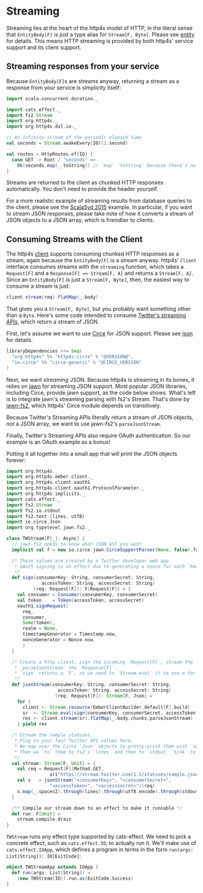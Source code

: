 # Streaming

Streaming lies at the heart of the http4s model of HTTP, in the literal sense that `EntityBody[F]`
is just a type alias for `Stream[F, Byte]`. Please see [entity] for details. This means
HTTP streaming is provided by both http4s' service support and its client support.

## Streaming responses from your service

Because `EntityBody[F]`s are streams anyway, returning a stream as a response from your service is
simplicity itself:

```scala mdoc:silent
import scala.concurrent.duration._

import cats.effect._
import fs2.Stream
import org.http4s._
import org.http4s.dsl.io._

// An infinite stream of the periodic elapsed time
val seconds = Stream.awakeEvery[IO](1.second)

val routes = HttpRoutes.of[IO] {
  case GET -> Root / "seconds" =>
    Ok(seconds.map(_.toString)) // `map` `toString` because there's no `EntityEncoder` for `Duration`
}
```

Streams are returned to the client as chunked HTTP responses automatically. You don't need to provide the header yourself.

For a more realistic example of streaming results from database queries to the client, please see the
[ScalaSyd 2015] example. In particular, if you want to stream JSON responses, please take note of how
it converts a stream of JSON objects to a JSON array, which is friendlier to clients.

## Consuming Streams with the Client

The http4s [client] supports consuming chunked HTTP responses as a stream, again because the
`EntityBody[F]` is a stream anyway. http4s' `Client` interface consumes streams with the `streaming`
function, which takes a `Request[F]` and a `Response[F] => Stream[F, A]` and returns a
`Stream[F, A]`. Since an `EntityBody[F]` is just a `Stream[F, Byte]`, then, the easiest way
to consume a stream is just:

```scala
client.stream(req).flatMap(_.body)
```

That gives you a `Stream[F, Byte]`, but you probably want something other than a `Byte`.
Here's some code intended to consume [Twitter's streaming APIs], which return a stream of JSON.

First, let's assume we want to use [Circe] for JSON support. Please see [json] for details.

```scala
libraryDependencies ++= Seq(
  "org.http4s" %% "http4s-circe" % "@VERSION@",
  "io.circe" %% "circe-generic" % "@CIRCE_VERSION"
)
```

Next, we want _streaming_ JSON. Because http4s is streaming in its bones, it relies on [jawn] for
streaming JSON support. Most popular JSON libraries, including Circe, provide jawn support, as
the code below shows. What's left is to integrate jawn's streaming parsing with fs2's Stream.
That's done by [jawn-fs2], which http4s' Circe module depends on transitively.

Because Twitter's Streaming APIs literally return a stream of JSON objects, _not_ a JSON array,
we want to use jawn-fs2's `parseJsonStream`.

Finally, Twitter's Streaming APIs also require OAuth authentication. So our example is an OAuth
example as a bonus!

Putting it all together into a small app that will print the JSON objects forever:

```scala mdoc:reset:silent
import org.http4s._
import org.http4s.ember.client._
import org.http4s.client.oauth1
import org.http4s.client.oauth1.ProtocolParameter._
import org.http4s.implicits._
import cats.effect._
import fs2.Stream
import fs2.io.stdout
import fs2.text.{lines, utf8}
import io.circe.Json
import org.typelevel.jawn.fs2._

class TWStream[F[_]: Async] {
  // jawn-fs2 needs to know what JSON AST you want
  implicit val f = new io.circe.jawn.CirceSupportParser(None, false).facade

  /* These values are created by a Twitter developer web app.
   * OAuth signing is an effect due to generating a nonce for each `Request`.
   */
  def sign(consumerKey: String, consumerSecret: String,
             accessToken: String, accessSecret: String)
          (req: Request[F]): F[Request[F]] = {
    val consumer = Consumer(consumerKey, consumerSecret)
    val token    = Token(accessToken, accessSecret)
    oauth1.signRequest(
      req,
      consumer,
      Some(token),
      realm = None,
      timestampGenerator = Timestamp.now,
      nonceGenerator = Nonce.now,
      )
  }

  /* Create a http client, sign the incoming `Request[F]`, stream the `Response[IO]`, and
   * `parseJsonStream` the `Response[F]`.
   * `sign` returns a `F`, so we need to `Stream.eval` it to use a for-comprehension.
   */
  def jsonStream(consumerKey: String, consumerSecret: String, 
                   accessToken: String, accessSecret: String)
                  (req: Request[F]): Stream[F, Json] =
    for {
      client <- Stream.resource(EmberClientBuilder.default[F].build)
      sr  <- Stream.eval(sign(consumerKey, consumerSecret, accessToken, accessSecret)(req))
      res <- client.stream(sr).flatMap(_.body.chunks.parseJsonStream)
    } yield res

  /* Stream the sample statuses.
   * Plug in your four Twitter API values here.
   * We map over the Circe `Json` objects to pretty-print them with `spaces2`.
   * Then we `to` them to fs2's `lines` and then to `stdout` `Sink` to print them.
   */
  val stream: Stream[F, Unit] = {
    val req = Request[F](Method.GET, 
                uri"https://stream.twitter.com/1.1/statuses/sample.json")
    val s   = jsonStream("<consumerKey>", "<consumerSecret>",
                "<accessToken>", "<accessSecret>")(req)
    s.map(_.spaces2).through(lines).through(utf8.encode).through(stdout)
  }

  /** Compile our stream down to an effect to make it runnable */
  def run: F[Unit] =
    stream.compile.drain
}
```

`TWStream` runs any effect type supported by cats-effect.  We need to
pick a concrete effect, such as `cats.effect.IO`, to actually run it.
We'll make use of `cats.effect.IOApp`, which defines a program in terms
in the form `run(args: List[String]): IO[ExitCode]`:

```scala mdoc:silent
object TWStreamApp extends IOApp {
  def run(args: List[String]) =
    (new TWStream[IO]).run.as(ExitCode.Success)
}
```

[client]: client.md
[entity]: entity.md
[ScalaSyd 2015]: https://bitbucket.org/da_terry/scalasyd-doobie-http4s
[json]: json.md
[jawn]: https://github.com/non/jawn
[jawn-fs2]: https://github.com/typelevel/jawn-fs2
[Twitter's streaming APIs]: https://dev.twitter.com/streaming/overview
[circe]: https://circe.github.io/circe/
